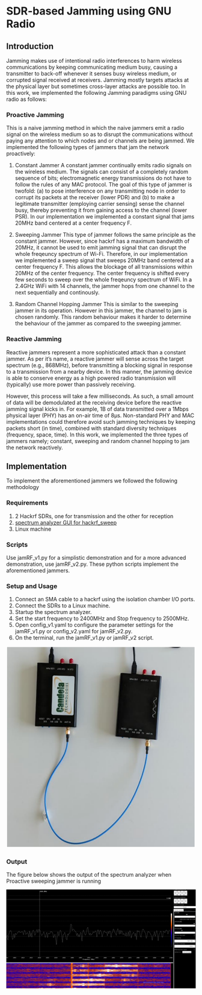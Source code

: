 # SDR-based Jamming using GNU Radio
## Introduction
Jamming makes use of intentional radio interferences to harm wireless communications by keeping communicating medium busy, causing a transmitter to back-off whenever it senses busy wireless medium, or corrupted signal received at receivers. Jamming mostly targets attacks at the physical layer but sometimes cross-layer attacks are possible too. In this work, we implemented the following Jamming paradigms using GNU radio as follows:

### Proactive Jamming
This is a naive jamming method in which the naive jammers emit a radio signal on the wireless medium so as to disrupt the communications without paying any attention to which nodes and or channels are being jammed. We implemented the following types of jammers that jam the network proactively:

1. Constant Jammer
A constant jammer continually emits radio signals on the wireless medium. The signals can consist of a completely random sequence of bits; electromagnetic energy transmissions do not have to follow the rules of any MAC protocol. The goal of this type of jammer is twofold: (a) to pose interference on any transmitting node in order to corrupt its packets at the receiver (lower PDR) and (b) to make a legitimate transmitter (employing carrier sensing) sense the channel busy, thereby preventing it from gaining access to the channel (lower PSR). In our implementation we implemented a constant signal that jams 20MHz band centered at a center frequency F.

2. Sweeping Jammer
This type of jammer follows the same principle as the constant jammer. However, since hackrf has a maximum bandwidth of 20MHz, it cannot be used to emit jamming signal that can disrupt the whole freqeuncy spectrum of Wi-Fi. Therefore, in our implementation we implemented a sweep signal that sweeps 20MHz band centered at a center frequency F. This allows the blockage of all transmissions within 20MHz of the center frequency. The center frequency is shifted every few seconds to sweep over the whole freqeuncy spectrum of WiFi. In a 2.4GHz WiFi with 14 channels, the jammer hops from one channel to the next sequentially and continously.

3. Random Channel Hopping Jammer
This is similar to the sweeping jammer in its operation. However in this jammer, the channel to jam is chosen randomly. This random behaviour makes it harder to determine the behaviour of the jammer as compared to the sweeping jammer.

### Reactive Jamming
Reactive jammers represent a more sophisticated attack than a constant jammer. As per it’s name, a reactive jammer will sense across the target spectrum (e.g., 868MHz), before transmitting a blocking signal in response to a transmission from a nearby device. In this manner, the jamming device is able to conserve energy as a high powered radio transmission will (typically) use more power than passively receiving.

However, this process will take a few milliseconds. As such, a small amount of data will be demodulated at the receiving device before the reactive jamming signal kicks in. For example, 1B of data transmitted over a 1Mbps physical layer (PHY) has an on-air time of 8µs. Non-standard PHY and MAC implementations could therefore avoid such jamming techniques by keeping packets short (in time), combined with standard diversity techniques (frequency, space, time). In this work, we implemented the three types of jammers namely; constant, sweeping and random channel hopping to jam the network reactively.

## Implementation
To implement the aforementioned jammers we followed the following methodology
### Requirements
1. 2 Hackrf SDRs, one for transmission and the other for reception
2. [spectrum analyzer GUI for hackrf_sweep](https://github.com/pavsa/hackrf-spectrum-analyzer)
3. Linux machine

### Scripts
Use jamRF_v1.py for a simplistic demonstration and for a more advanced demonstration, use jamRF_v2.py. These python scripts implement the aforementioned jammers. 
### Setup and Usage
1. Connect an SMA cable to a hackrf using the isolation chamber I/O ports.
2. Connect the SDRs to a Linux machine.
3. Startup the spectrum analyzer.
4. Set the start frequency to 2400MHz and Stop frequency to 2500MHz.
5. Open config_v1.yaml to configure the parameter settings for the jamRF_v1.py or config_v2.yaml for jamRF_v2.py.
6. On the terminal, run the jamRF_v1.py or jamRF_v2 script.

![Connected SDRs](setup.PNG)


### Output
The figure below shows the output of the spectrum analyzer when Proactive sweeping jammer is running

![Spectrum Analyzer Output](analyzer_output1.png)
